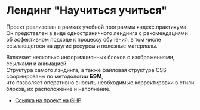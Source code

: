 # Лендинг "Научиться учиться"

Проект реализован в рамках учебной программы яндекс.практикума. 
Он представлен в виде одностраничного лендинга с рекомендациями об эффективном подходе к процессу обучения, 
в том числе ссылающегося на другие ресурсы и полезные материалы.
   
Включает несколько информационных блоков с изображениями, ссылками и анимацией.  
Структура самого лэндинга, а также файловая структура CSS сформированы по методологии **БЭМ**,  
что позволяет оперативно вносить необходимые корректировки в стили блоков, их расположение и наполнение.  

* [Ссылка на проект на GHP](https://ragna-a4.github.io/how-to-learn/)
